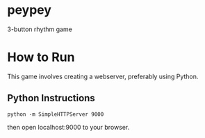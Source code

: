 # peypey
3-button rhythm game

# How to Run
This game involves creating a webserver, preferably using Python.

## Python Instructions

    python -m SimpleHTTPServer 9000

then open localhost:9000 to your browser.
